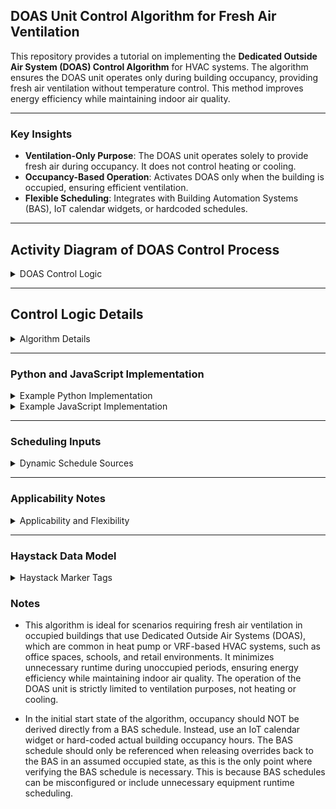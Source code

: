 ## DOAS Unit Control Algorithm for Fresh Air Ventilation

This repository provides a tutorial on implementing the **Dedicated Outside Air System (DOAS) Control Algorithm** for HVAC systems. The algorithm ensures the DOAS unit operates only during building occupancy, providing fresh air ventilation without temperature control. This method improves energy efficiency while maintaining indoor air quality.

---

### Key Insights
- **Ventilation-Only Purpose**: The DOAS unit operates solely to provide fresh air during occupancy. It does not control heating or cooling.
- **Occupancy-Based Operation**: Activates DOAS only when the building is occupied, ensuring efficient ventilation.
- **Flexible Scheduling**: Integrates with Building Automation Systems (BAS), IoT calendar widgets, or hardcoded schedules.

---

## Activity Diagram of DOAS Control Process

<details>
  <summary>DOAS Control Logic</summary>

```mermaid
graph TD

    subgraph Initialization["Initialization"]
        Start[Start] --> CheckOccupancy["Check if Building is Occupied"]
    end

    subgraph OccupancyCheck["Occupancy Check"]
        CheckOccupancy -->|Yes| ActivateDOAS["Activate DOAS for Ventilation"]
        CheckOccupancy -->|No| DeactivateDOAS["Deactivate DOAS"]
        
        ActivateDOAS --> LogActivated["Release DOAS to BAS Control"]
        DeactivateDOAS --> OverrideEquipOff["Override Equip Off"]
        
        LogActivated --> WaitForNextCheck["Sleep 1 Minute"]
        OverrideEquipOff --> WaitForNextCheck["Sleep 1 Minute"]
        
        WaitForNextCheck --> CheckOccupancy
    end

   %% Styles for Highlighting
   style CheckSchedule fill:#f9f,stroke:#333,stroke-width:2px
   style ActivateDOAS fill:#ccf,stroke:#333,stroke-width:2px
   style DeactivateDOAS fill:#ccf,stroke:#333,stroke-width:2px
   style OverrideEquipOff fill:#fcc,stroke:#333,stroke-width:2px
   style LogActivated fill:#cfc,stroke:#333,stroke-width:2px

```

</details>

---

## Control Logic Details

<details>
  <summary>Algorithm Details</summary>

### Aim
Ensure the DOAS unit operates only when the building is occupied to minimize energy use while maintaining ventilation requirements.

---

### Level of Complexity
Low

---

### Potential Savings
Moderate

---

### Process
1. **Check Current Time**: Compare the current time against the building schedule sourced from:
   - **BAS**: Using BACnet or similar protocols.
   - **IoT Calendar Widget**: For user-configurable schedules.
   - **Hardcoded Values**: Directly set start/stop times and occupied days.
2. **Apply Overrides**:
   - **If Unoccupied**: Override the occupancy command to turn the DOAS unit off.
   - **If Occupied**: Release the control back to the BAS to operate normally.

---

### Adjustable Algorithm Variables
- **Building Start Time**: Defines when occupancy begins.
- **Building End Time**: Defines when occupancy ends.
- **Days of Week**: Specifies occupied days.
- **Override Command**: Command to turn off the DOAS unit.
- **Release Command**: Command to allow normal BAS operation.

</details>

---


### Python and JavaScript Implementation

<details>
  <summary>Example Python Implementation</summary>

```bash
$ python doas_unit_control.py
```

Example Output:
```
Starting DOAS Unit Control...
Monday 07:00: Building is occupied. Release to BAS control. Command: Release_Control
Monday 19:00: Building is unoccupied. Override equipment off. Command: DOAS_Off
Tuesday 07:00: Building is occupied. Release to BAS control. Command: Release_Control
...
```

</details>

<details>
  <summary>Example JavaScript Implementation</summary>

```bash
$ node doasUnitControl.js
```

Example Output:
```
Starting DOAS Unit Control Simulation...
Monday 07:00: Building is occupied. Release to BAS control. Command: Release_Control
Monday 19:00: Building is unoccupied. Override equipment off. Command: DOAS_Off
...
```

</details>

---

### Scheduling Inputs

<details>
  <summary>Dynamic Schedule Sources</summary>

The DOAS algorithm allows schedules to be sourced dynamically from:
- **Building Automation System (BAS)**: Using BACnet or similar communication protocols.
- **IoT Calendar Widget**: For user-configurable schedules.
- **Hardcoded Values**: Static start/stop times and occupied days.

</details>

---

### Applicability Notes

<details>
  <summary>Applicability and Flexibility</summary>

This algorithm is ideal for standalone DOAS units in HVAC systems that use:
- **Heat Pumps**
- **VRF Technologies**

It provides flexible scheduling to ensure ventilation tailored to the building’s occupancy patterns.

</details>

---

### Haystack Data Model

<details>
  <summary>Haystack Marker Tags</summary>

The algorithm requires proper Haystack markers and tags for managing the DOAS unit operation effectively:

| **Point Name**                        | **navName**             | **Marker Tags in Haystack**               |
|---------------------------------------|-------------------------|--------------------------------------------|
| **Building Occupancy Schedule**       | `buildingOccSchedule`   | `schedule`, `building`, `occ`             |
| **DOAS Occupancy Command**            | `doasOccCmd`            | `doas`, `occ`, `cmd`                      |
| **DOAS Status**                       | `doasStatus`            | `doas`, `status`                          |

</details>


### Notes
* This algorithm is ideal for scenarios requiring fresh air ventilation in occupied buildings that use Dedicated Outside Air Systems (DOAS), which are common in heat pump or VRF-based HVAC systems, such as office spaces, schools, and retail environments. It minimizes unnecessary runtime during unoccupied periods, ensuring energy efficiency while maintaining indoor air quality. The operation of the DOAS unit is strictly limited to ventilation purposes, not heating or cooling.

* In the initial start state of the algorithm, occupancy should NOT be derived directly from a BAS schedule. Instead, use an IoT calendar widget or hard-coded actual building occupancy hours. The BAS schedule should only be referenced when releasing overrides back to the BAS in an assumed occupied state, as this is the only point where verifying the BAS schedule is necessary. This is because BAS schedules can be misconfigured or include unnecessary equipment runtime scheduling.